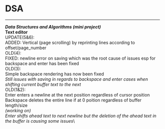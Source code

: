 # DSA
***
***Data Structures and Algorithms (mini project)***\
**Text editor**\
UPDATE(5&6):\
ADDED: Vertical (page scrolling) by reprinting lines according to offset/page_number\
OLD(4):\
FIXED: newline error on saving which was the root cause of issues esp for backspace and enter has been fixed\
OLD(3):\
Simple backspace rendering has now been fixed\
*Still issues with saving in regards to backspace and enter cases when shifting current buffer text to the next*\
OLD(1&2):\
Enter enters a newline at the next position regardless of cursor position\
Backspace deletes the entire line if at 0 poition regardless of buffer length/size\
*(working on)\
Enter shifts ahead text to next newline but the deletion of the ahead text in the buffer is causing some issues*\
